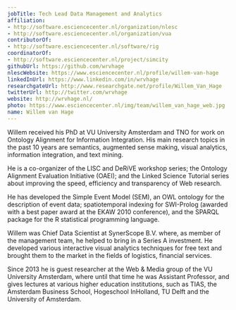 ```yaml
---
jobTitle: Tech Lead Data Management and Analytics
affiliation:
- http://software.esciencecenter.nl/organization/nlesc
- http://software.esciencecenter.nl/organization/vua
contributorOf:
- http://software.esciencecenter.nl/software/rig
coordinatorOf:
- http://software.esciencecenter.nl/project/simcity
githubUrl: https://github.com/wrvhage
nlescWebsite: https://www.esciencecenter.nl/profile/willem-van-hage
linkedInUrl: https://www.linkedin.com/in/wrvhage
researchgateUrl: http://www.researchgate.net/profile/Willem_Van_Hage
twitterUrl: http://twitter.com/wrvhage
website: http://wrvhage.nl/
photo: https://www.esciencecenter.nl/img/team/willem_van_hage_web.jpg
name: Willem van Hage
---
```

Willem received his PhD at VU University Amsterdam and TNO for work on Ontology Alignment for Information Integration. His main research topics in the past 10 years are semantics, augmented sense making, visual analytics, information integration, and text mining.

He is a co-organizer of the LISC and DeRiVE workshop series; the Ontology Alignment Evaluation Initiative (OAEI); and the Linked Science Tutorial series about improving the speed, efficiency and transparency of Web research.

He has developed the Simple Event Model (SEM), an OWL ontology for the description of event data; spatiotemporal indexing for SWI-Prolog (awarded with a best paper award at the EKAW 2010 conference), and the SPARQL package for the R statistical programming language.

Willem was Chief Data Scientist at SynerScope B.V. where, as member of the management team, he helped to bring in a Series A investment. He developed various interactive visual analytics techniques for free text and brought them to the market in the fields of logistics, financial services.

Since 2013 he is guest researcher at the Web & Media group of the VU University Amsterdam, where until that time he was Assistant Professor, and gives lectures at various higher education institutions, such as TIAS, the Amsterdam Business School, Hogeschool InHolland, TU Delft and the University of Amsterdam.
